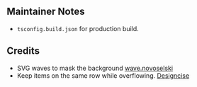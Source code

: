## Maintainer Notes

-   `tsconfig.build.json` for production build.

## Credits

-   SVG waves to mask the background [wave.novoselski](https://wave.novoselski.net/)
- Keep items on the same row while overflowing. [Designcise](https://www.designcise.com/web/tutorial/how-to-force-html-elements-to-stay-on-the-same-line#using-flexbox)
